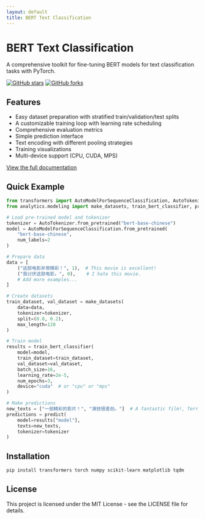 ```yaml
---
layout: default
title: BERT Text Classification
---
```


# BERT Text Classification

A comprehensive toolkit for fine-tuning BERT models for text classification tasks with PyTorch.

[![GitHub stars](https://img.shields.io/github/stars/mcjkurz/qhchina.svg?style=social&label=Star)](https://github.com/mcjkurz/qhchina)
[![GitHub forks](https://img.shields.io/github/forks/mcjkurz/qhchina.svg?style=social&label=Fork)](https://github.com/mcjkurz/qhchina/fork)

## Features

- Easy dataset preparation with stratified train/validation/test splits
- A customizable training loop with learning rate scheduling
- Comprehensive evaluation metrics
- Simple prediction interface
- Text encoding with different pooling strategies
- Training visualizations
- Multi-device support (CPU, CUDA, MPS)

[View the full documentation](bert_classifier_docs.html)

## Quick Example

```python
from transformers import AutoModelForSequenceClassification, AutoTokenizer
from analytics.modeling import make_datasets, train_bert_classifier, predict

# Load pre-trained model and tokenizer
tokenizer = AutoTokenizer.from_pretrained("bert-base-chinese")
model = AutoModelForSequenceClassification.from_pretrained(
    "bert-base-chinese", 
    num_labels=2
)

# Prepare data
data = [
    ("这部电影非常精彩！", 1),  # This movie is excellent!
    ("我讨厌这部电影。", 0),    # I hate this movie.
    # Add more examples...
]

# Create datasets
train_dataset, val_dataset = make_datasets(
    data=data,
    tokenizer=tokenizer,
    split=(0.8, 0.2),
    max_length=128
)

# Train model
results = train_bert_classifier(
    model=model,
    train_dataset=train_dataset,
    val_dataset=val_dataset,
    batch_size=16,
    learning_rate=2e-5,
    num_epochs=3,
    device="cuda"  # or "cpu" or "mps"
)

# Make predictions
new_texts = ["一部精彩的影片！", "演技很差劲。"]  # A fantastic film!, Terrible acting.
predictions = predict(
    model=results["model"],
    texts=new_texts,
    tokenizer=tokenizer
)
```

## Installation

```bash
pip install transformers torch numpy scikit-learn matplotlib tqdm
```

## License

This project is licensed under the MIT License - see the LICENSE file for details. 